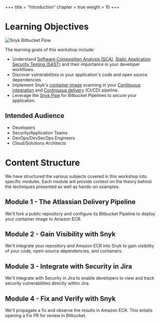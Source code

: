 +++
title = "Introduction"
chapter = true
weight = 10
+++

# Learning Objectives

![Snyk Bitbucket Flow](images/snyk-bitbucket-flow.png)

The learning goals of this workshop include:

- Understand [Software Composition Analysis (SCA)](https://snyk.io/blog/what-is-software-composition-analysis-sca-and-does-my-company-need-it/), [Static Application Security Testing (SAST)](https://snyk.io/learn/application-security/static-application-security-testing/) and their importance in your developer workflows.
- Discover vulnerabilities in your application's code and open source dependencies.
- Implement Snyk's [container image](https://snyk.io/blog/detecting-vulnerabilities-in-container-images/) scanning in your [Continuous integration](https://aws.amazon.com/devops/continuous-integration/) and 
[Continuous delivery](https://aws.amazon.com/devops/continuous-delivery/) (CI/CD) pipeline.
- Leverage the [Snyk Pipe](https://bitbucket.org/product/features/pipelines/integrations?p=snyk/snyk-scan) for Bitbucket Pipelines to secure your application.

## Intended Audience

- Developers
- Security/Application Teams
- DevOps/DevSecOps Engineers
- Cloud/Solutions Architects

# Content Structure

We have structured the various subjects covered in this workshop into specific modules. Each module will provide
context on the theory behind the techniques presented as well as hands-on examples.

## Module 1 - The Atlassian Delivery Pipeline

We'll fork a public repository and configure its Bitbucket Pipeline to deploy your container image to Amazon ECR.  

## Module 2 - Gain Visibility with Snyk

We'll integrate your repository and Amazon ECR into Snyk to gain visibility of your code, open-source dependencies, and containers.  

## Module 3 - Integrate with Security in Jira

We'll integrate with Security in Jira to enable developers to view and track security vulnerabilities directly within Jira.


## Module 4 - Fix and Verify with Snyk

We'll propagate a fix and observe the results in Amazon ECR.  This entails opening a Fix PR for review in Bitbucket.

